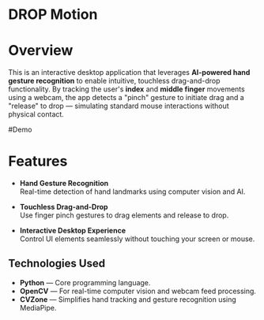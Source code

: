 # DROP Motion

# Overview

This is an interactive desktop application that leverages **AI-powered hand gesture recognition** to enable intuitive, touchless drag-and-drop functionality. By tracking the user's **index** and **middle finger** movements using a webcam, the app detects a "pinch" gesture to initiate drag and a "release" to drop — simulating standard mouse interactions without physical contact.

#Demo

# Features

- **Hand Gesture Recognition**  
  Real-time detection of hand landmarks using computer vision and AI.

- **Touchless Drag-and-Drop**  
  Use finger pinch gestures to drag elements and release to drop.

- **Interactive Desktop Experience**  
  Control UI elements seamlessly without touching your screen or mouse.

## Technologies Used

- **Python** — Core programming language.
- **OpenCV** — For real-time computer vision and webcam feed processing.
- **CVZone** — Simplifies hand tracking and gesture recognition using MediaPipe.
